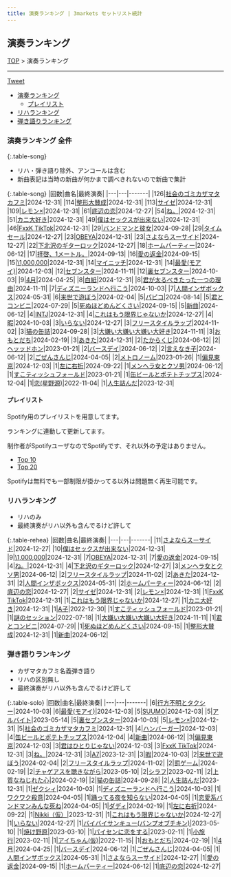 ```yaml
---
title: 演奏ランキング | 3markets セットリスト統計
---
```

## 演奏ランキング


[TOP](/setlist/) > 演奏ランキング

___

 <a href="https://twitter.com/share?ref_src=twsrc%5Etfw" data-text="3markets[ ]セットリスト > 演奏ランキング" class="twitter-share-button" data-via="3markets" data-hashtags="3markets" data-related="3markets" data-show-count="false">Tweet</a>

* [演奏ランキング](#演奏ランキング)
    * [プレイリスト](#プレイリスト)
* [リハランキング](#リハランキング)
* [弾き語りランキング](#弾き語りランキング)


### 演奏ランキング 全件

{:.table-song}

* リハ・弾き語り除外、アンコールは含む
* 新曲表記は当時の新曲が何かまで調べきれないので新曲で集計

{:.table-song}
|回数|曲名|最終演奏|
|---|---|-------|
|126|[社会のゴミカザマタカフミ](song002.html)|2024-12-31|
|114|[整形大賛成](song005.html)|2024-12-31|
|113|[サイゼ](song004.html)|2024-12-31|
|109|[レモン×](song003.html)|2024-12-31|
|61|[底辺の恋](song008.html)|2024-12-27|
|54|[ね。](song076.html)|2024-12-31|
|51|[カニ大好き](song079.html)|2024-12-31|
|49|[僕はセックスが出来ない](song006.html)|2024-12-31|
|46|[FxxK TikTok](song082.html)|2024-12-31|
|29|[バンドマンと彼女](song009.html)|2024-09-28|
|29|[タイムセール](song007.html)|2024-12-27|
|23|[OBEYA](song021.html)|2024-12-31|
|23|[さよならスーサイド](song013.html)|2024-12-27|
|22|[下北沢のギターロック](song015.html)|2024-12-27|
|18|[ホームパーティー](song011.html)|2024-06-12|
|17|[拝啓、1メートル。](song010.html)|2024-09-13|
|16|[愛の返金](song012.html)|2024-09-15|
|15|[\1,000,000](song022.html)|2024-12-31|
|14|[マイニッチ](song046.html)|2024-12-31|
|14|[最愛(モアイ)](song014.html)|2024-12-03|
|12|[セブンスター](song020.html)|2024-11-11|
|12|[裏セブンスター](song017.html)|2024-10-03|
|9|[4月](song029.html)|2024-04-25|
|8|[白紙](song098.html)|2024-12-31|
|8|[君が太るべきたった一つの理由](song034.html)|2024-11-11|
|7|[ディズニーランドへ行こう](song095.html)|2024-10-03|
|7|[人間インザボックス](song016.html)|2024-05-31|
|6|[来世で遊ぼう](song075.html)|2024-02-04|
|5|[パピコ](song036.html)|2024-08-14|
|5|[君とコンビニ](song024.html)|2024-07-29|
|5|[死ぬほどめんどくさい](song018.html)|2024-09-15|
|5|[新曲](song001.html)|2024-06-12|
|4|[INTJ](song096.html)|2024-12-31|
|4|[これはもう限界じゃないか](song081.html)|2024-12-27|
|4|[暇](song040.html)|2024-10-03|
|3|[いらない](song078.html)|2024-12-27|
|3|[フリースタイルラップ](song074.html)|2024-11-02|
|3|[猫の缶詰](song041.html)|2024-09-28|
|3|[大嫌い大嫌い大嫌い大好き](song035.html)|2024-11-11|
|3|[おもとだち](song033.html)|2024-02-19|
|3|[あきた](song019.html)|2024-12-31|
|2|[たからくじ](song032.html)|2024-06-12|
|2|[ヘッッドホン](song030.html)|2023-01-21|
|2|[バースデイ](song028.html)|2024-06-12|
|2|[言えなき子](song027.html)|2024-06-12|
|2|[ごぜんさんじ](song026.html)|2024-04-05|
|2|[メトロノーム](song025.html)|2023-01-26|
|1|[偏見東京](song092.html)|2024-12-03|
|1|[左に右折](song087.html)|2024-09-22|
|1|[メンヘラ女とクソ男](song072.html)|2024-06-12|
|1|[すこティッシュフォールド](song045.html)|2023-01-21|
|1|[缶ビールとポテトチップス](song043.html)|2024-12-04|
|1|[恋(星野源)](song037.html)|2022-11-04|
|1|[人生詰んだ](song031.html)|2023-12-31|


#### プレイリスト

Spotify用のプレイリストを用意してます。

ランキングに連動して更新してます。

制作者がSpotifyユーザなのでSpotifyです、それ以外の予定はありません。

* [Top 10](https://open.spotify.com/playlist/2k4rxGfOCIWZhr0lHnA0Yf)
* [Top 20](https://open.spotify.com/playlist/00msjQPDjFaoAm6IIEM2ka)

Spotifyは無料でも一部制限が掛かってる以外は問題無く再生可能です。

### リハランキング

* リハのみ
* 最終演奏がリハ以外も含んでるけど許して


{:.table-rehea}
|回数|曲名|最終演奏|
|---|---|-------|
|11|[さよならスーサイド](song013.html)|2024-12-27|
|10|[僕はセックスが出来ない](song006.html)|2024-12-31|
|9|[\1,000,000](song022.html)|2024-12-31|
|7|[OBEYA](song021.html)|2024-12-31|
|7|[愛の返金](song012.html)|2024-09-15|
|4|[ね。](song076.html)|2024-12-31|
|4|[下北沢のギターロック](song015.html)|2024-12-27|
|3|[メンヘラ女とクソ男](song072.html)|2024-06-12|
|2|[フリースタイルラップ](song074.html)|2024-11-02|
|2|[あきた](song019.html)|2024-12-31|
|2|[人間インザボックス](song016.html)|2024-05-31|
|2|[ホームパーティー](song011.html)|2024-06-12|
|2|[底辺の恋](song008.html)|2024-12-27|
|2|[サイゼ](song004.html)|2024-12-31|
|2|[レモン×](song003.html)|2024-12-31|
|1|[FxxK TikTok](song082.html)|2024-12-31|
|1|[これはもう限界じゃないか](song081.html)|2024-12-27|
|1|[カニ大好き](song079.html)|2024-12-31|
|1|[A子](song047.html)|2022-12-30|
|1|[すこティッシュフォールド](song045.html)|2023-01-21|
|1|[謎のセッション](song038.html)|2022-07-18|
|1|[大嫌い大嫌い大嫌い大好き](song035.html)|2024-11-11|
|1|[君とコンビニ](song024.html)|2024-07-29|
|1|[死ぬほどめんどくさい](song018.html)|2024-09-15|
|1|[整形大賛成](song005.html)|2024-12-31|
|1|[新曲](song001.html)|2024-06-12|


### 弾き語りランキング

* カザマタカフミ名義弾き語り
* リハの区別無し
* 最終演奏がリハ以外も含んでるけど許して


{:.table-solo}
|回数|曲名|最終演奏|
|---|---|-------|
|6|[行方不明とタクシー](song039.html)|2024-10-03|
|6|[最愛(モアイ)](song014.html)|2024-12-03|
|5|[SUUMO](song083.html)|2024-12-03|
|5|[アルバイト](song042.html)|2023-05-14|
|5|[裏セブンスター](song017.html)|2024-10-03|
|5|[レモン×](song003.html)|2024-12-31|
|5|[社会のゴミカザマタカフミ](song002.html)|2024-12-31|
|4|[ハンバーガー](song084.html)|2024-12-03|
|4|[缶ビールとポテトチップス](song043.html)|2024-12-04|
|4|[新曲](song001.html)|2024-06-12|
|3|[偏見東京](song092.html)|2024-12-03|
|3|[君はひとりじゃない](song091.html)|2024-12-03|
|3|[FxxK TikTok](song082.html)|2024-12-31|
|3|[ね。](song076.html)|2024-12-31|
|3|[A7](song073.html)|2023-12-31|
|3|[暇](song040.html)|2024-10-03|
|2|[来世で遊ぼう](song075.html)|2024-02-04|
|2|[フリースタイルラップ](song074.html)|2024-11-02|
|2|[罰ゲーム](song071.html)|2024-02-19|
|2|[チャゲアスを聴きながら](song070.html)|2023-05-10|
|2|[シラフ](song050.html)|2023-02-11|
|2|[上質なねじれた心](song048.html)|2024-02-19|
|2|[猫の缶詰](song041.html)|2024-09-28|
|2|[人生詰んだ](song031.html)|2023-12-31|
|1|[ゼクシィ](song097.html)|2024-10-03|
|1|[ディズニーランドへ行こう](song095.html)|2024-10-03|
|1|[ワクワク殺意](song094.html)|2024-04-05|
|1|[踊ってる夜を知らない](song093.html)|2024-04-05|
|1|[恋愛系バンドマンみんな死ね](song090.html)|2024-04-05|
|1|[ダディ](song088.html)|2024-02-19|
|1|[左に右折](song087.html)|2024-09-22|
|1|[Nikki（仮）](song085.html)|2023-12-31|
|1|[これはもう限界じゃないか](song081.html)|2024-12-27|
|1|[いらない](song078.html)|2024-12-27|
|1|[バイバイサンキュー(バンプオブチキン)](song077.html)|2023-05-10|
|1|[焼け野原](song069.html)|2023-03-10|
|1|[パイセンに恋をする](song051.html)|2023-02-11|
|1|[小旅行](song049.html)|2023-02-11|
|1|[アイちゃん(仮)](song044.html)|2022-11-15|
|1|[おもとだち](song033.html)|2024-02-19|
|1|[4月](song029.html)|2024-04-25|
|1|[バースデイ](song028.html)|2024-06-12|
|1|[ごぜんさんじ](song026.html)|2024-04-05|
|1|[人間インザボックス](song016.html)|2024-05-31|
|1|[さよならスーサイド](song013.html)|2024-12-27|
|1|[愛の返金](song012.html)|2024-09-15|
|1|[ホームパーティー](song011.html)|2024-06-12|
|1|[底辺の恋](song008.html)|2024-12-27|


<script src="https://cdnjs.cloudflare.com/ajax/libs/jquery/3.6.1/jquery.min.js" integrity="sha512-aVKKRRi/Q/YV+4mjoKBsE4x3H+BkegoM/em46NNlCqNTmUYADjBbeNefNxYV7giUp0VxICtqdrbqU7iVaeZNXA==" crossorigin="anonymous" referrerpolicy="no-referrer"></script>
<script src="https://cdnjs.cloudflare.com/ajax/libs/jquery.tablesorter/2.31.3/js/jquery.tablesorter.min.js" integrity="sha512-qzgd5cYSZcosqpzpn7zF2ZId8f/8CHmFKZ8j7mU4OUXTNRd5g+ZHBPsgKEwoqxCtdQvExE5LprwwPAgoicguNg==" crossorigin="anonymous" referrerpolicy="no-referrer"></script>
<link rel="stylesheet" href="https://cdnjs.cloudflare.com/ajax/libs/jquery.tablesorter/2.31.3/css/theme.default.min.css" integrity="sha512-wghhOJkjQX0Lh3NSWvNKeZ0ZpNn+SPVXX1Qyc9OCaogADktxrBiBdKGDoqVUOyhStvMBmJQ8ZdMHiR3wuEq8+w==" crossorigin="anonymous" referrerpolicy="no-referrer" />
<script>
$(function() {
    $(".table-song").tablesorter();
    $(".table-rehea").tablesorter();
    $(".table-solo").tablesorter();
});
</script>

<script async src="https://platform.twitter.com/widgets.js" charset="utf-8"></script>
